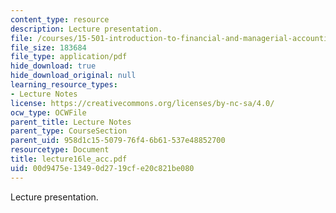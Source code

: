 ```yaml
---
content_type: resource
description: Lecture presentation.
file: /courses/15-501-introduction-to-financial-and-managerial-accounting-spring-2004/00d9475e13490d2719cfe20c821be080_lecture16le_acc.pdf
file_size: 183684
file_type: application/pdf
hide_download: true
hide_download_original: null
learning_resource_types:
- Lecture Notes
license: https://creativecommons.org/licenses/by-nc-sa/4.0/
ocw_type: OCWFile
parent_title: Lecture Notes
parent_type: CourseSection
parent_uid: 958d1c15-5079-76f4-6b61-537e48852700
resourcetype: Document
title: lecture16le_acc.pdf
uid: 00d9475e-1349-0d27-19cf-e20c821be080
---
```

Lecture presentation.